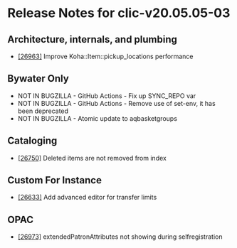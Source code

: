 
# Release Notes for clic-v20.05.05-03

## Architecture, internals, and plumbing

- [[26963]](http://bugs.koha-community.org/bugzilla3/show_bug.cgi?id=26963) Improve Koha::Item::pickup_locations performance

## Bywater Only

- NOT IN BUGZILLA - GitHub Actions - Fix up SYNC_REPO var
- NOT IN BUGZILLA - GitHub Actions - Remove use of set-env, it has been deprecated
- NOT IN BUGZILLA - Atomic update to aqbasketgroups

## Cataloging

- [[26750]](http://bugs.koha-community.org/bugzilla3/show_bug.cgi?id=26750) Deleted items are not removed from index

## Custom For Instance

- [[26633]](http://bugs.koha-community.org/bugzilla3/show_bug.cgi?id=26633) Add advanced editor for transfer limits

## OPAC

- [[26973]](http://bugs.koha-community.org/bugzilla3/show_bug.cgi?id=26973) extendedPatronAttributes not showing during selfregistration


